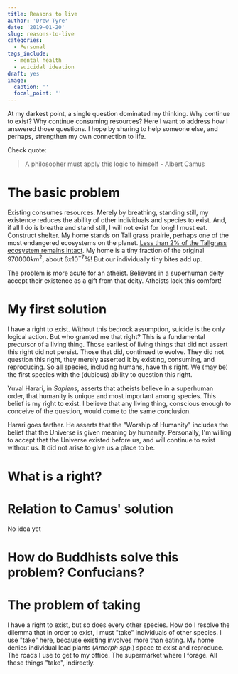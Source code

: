 ```yaml
---
title: Reasons to live
author: 'Drew Tyre'
date: '2019-01-20'
slug: reasons-to-live
categories:
  - Personal
tags_include:
  - mental health
  - suicidal ideation
draft: yes
image:
  caption: ''
  focal_point: ''
---
```


At my darkest point, a single question dominated my thinking. Why continue to 
exist? Why continue consuming resources? Here I want to address how I answered 
those questions. I hope by sharing to help someone else, and perhaps, strengthen
my own connection to life. 

Check quote:

> A philosopher must apply this logic to himself - Albert Camus

# The basic problem

Existing consumes resources. Merely by breathing, standing still, my existence 
reduces the ability of other individuals and species to exist. And, if all I do
is breathe and stand still, I will not exist for long! I must eat. Construct 
shelter. My home stands on Tall grass prairie, perhaps one of the most endangered 
ecosystems on the planet. 
[Less than 2% of the Tallgrass ecosystem remains intact](https://en.wikipedia.org/wiki/Tallgrass_prairie#Boundaries).
My home is a tiny fraction of the original $970000 km^2$, about $6 x 10^{-7} \%$! 
But our individually tiny bites add up. 

The problem is more acute for an atheist. Believers in a superhuman deity accept
their existence as a gift from that deity. Atheists lack this comfort!  

# My first solution

I have a right to exist. Without this bedrock assumption, suicide is the only
logical action. But who granted me that right? This is a fundamental precursor
of a living thing. Those earliest of living things that did not assert this right
did not persist. Those that did, continued to evolve. They did not question this
right, they merely asserted it by existing, consuming, and reproducing. So all
species, including humans, have this right. We (may be) the first species with 
the (dubious) ability to question this right. 

Yuval Harari, in *Sapiens*, asserts that atheists believe in a superhuman order,
that humanity is unique and most important among species. This belief is my right
to exist. I believe that any living thing, conscious enough to conceive of 
the question, would come to the same conclusion. 

Harari goes farther. He asserts that the "Worship of Humanity" includes the belief
that the Universe is given meaning by humanity. Personally, I'm willing to accept
that the Universe existed before us, and will continue to exist without us. It did
not arise to give us a place to be. 

# What is a right?



# Relation to Camus' solution

No idea yet

# How do Buddhists solve this problem? Confucians?



# The problem of taking

I have a right to exist, but so does every other species. How do I resolve the
dilemma that in order to exist, I must "take" individuals of other species. I use
"take" here, because existing involves more than eating. My home denies individual
lead plants  (*Amorph spp.*) space to exist and reproduce. The roads I use to 
get to my office. The supermarket where I forage. All these things "take", 
indirectly. 
